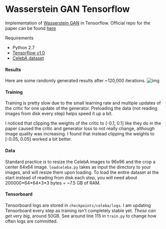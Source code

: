 # Wasserstein GAN Tensorflow
Implementation of [Wasserstein GAN](https://arxiv.org/abs/1701.07875) in Tensorflow. Official repo for
the paper can be found [here](https://github.com/martinarjovsky/WassersteinGAN)

Requirements
* Python 2.7
* [Tensorflow v1.0](https://www.tensorflow.org/)
* [CelebA dataset](https://www.dropbox.com/sh/8oqt9vytwxb3s4r/AADIKlz8PR9zr6Y20qbkunrba/Img/img_align_celeba.zip)

#### Results
Here are some randomly generated results after ~120,000 iterations.
![img](http://i.imgur.com/AApFex3.jpg)


#### Training
Training is pretty slow due to the small learning rate and multiple updates of the critic for one
update of the generator. Preloading the data (not reading images from disk every step) helps speed
it up a bit.

I noticed that clipping the weights of the critic to [-0.1, 0.1] like they do in the paper caused the
critic and generator loss to not really change, although image quality was increasing. I found that instead
clipping the weights to [-0.05, 0.05] worked a bit better.

#### Data
Standard practice is to resize the CelebA images to 96x96 and the crop a center 64x64 image. `loadceleba.py`
takes as input the directory to your images, and will resize them upon loading. To load the entire dataset
at the start instead of reading from disk each step, you will need about 200000\*64\*64\*3\*3 bytes = ~7.5
GB of RAM.

#### Tensorboard
Tensorboard logs are stored in `checkpoints/celeba/logs`. I am updating Tensorboard every step as training
isn't completely stable yet. *These can get very big*, around 50GB. See around line 115 in `train.py` to
change how often logs are committed.



